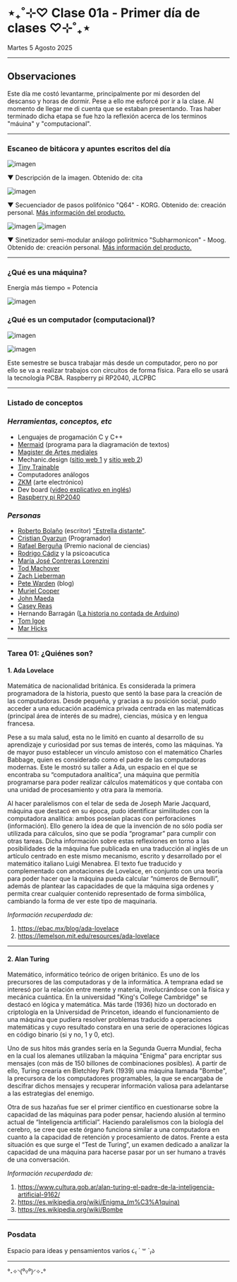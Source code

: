 # ⋆₊˚⊹♡ Clase 01a - Primer día de clases ♡⊹˚₊⋆

Martes 5 Agosto 2025

***

## Observaciones

Este día me costó levantarme, principalmente por mi desorden del descanso y horas de dormir. Pese a ello me esforcé por ir a la clase. Al momento de llegar me di cuenta que se estaban presentando. Tras haber terminado dicha etapa se fue hzo la reflexión acerca de los terminos "máuina" y "computacional".

***

### Escaneo de bitácora y apuntes escritos del día

![imagen](./imagenes/.)

▼ Descripción de la imagen. Obtenido de: cita

![imagen](./imagenes/03.jpeg)

▼ Secuenciador de pasos polifónico "Q64" - KORG. Obtenido de: creación personal. [Más información del producto.](https://www.korg.com/cl/products/dj/sq_64/)

![imagen](./imagenes/04.jpeg)
![imagen](./imagenes/05.jpeg)

▼ Sinetizador semi-modular análogo poliritmico "Subharmonicon" - Moog. Obtenido de: creación personal. [Más información del producto.](https://www.moogmusic.com/synthesizers/subharmonicon/)

***

### ¿Qué es una máquina?

Energía más tiempo = Potencia

![imagen](./imagenes/06.jpeg)

### ¿Qué es un computador (computacional)?

![imagen](./imagenes/07.jpeg)

![imagen](./imagenes/08.jpeg)

Este semestre se busca trabajar más desde un computador, pero no por ello se va a realizar trabajos con circuitos de forma física. Para ello se usará la tecnología PCBA.
Raspberry pi RP2040,
JLCPBC

***

### Listado de conceptos

### _Herramientas, conceptos, etc_

- Lenguajes de progamación C y C++
- [Mermaid](https://mermaid.js.org/) (programa para la diagramación de textos)
- [Magister de Artes mediales](https://artes.uchile.cl/postgrados/43490/artes-mediales)
- Mechanic.design ([sitio web 1](https://mechanicaldesign101.com/) y [sitio web 2](https://www.machinedesign.com/))
- [Tiny Trainable](https://github.com/montoyamoraga/tiny-trainable-instruments)
- Computadores análogos
- [ZKM](https://en.wikipedia.org/wiki/ZKM_Center_for_Art_and_Media_Karlsruhe) (arte electrónico)
- Dev board ([video explicativo en inglés](https://www.youtube.com/watch?v=JrO2LziLXtM&ab_channel=UTSOURCE))
- [Raspberry pi RP2040](https://raspberrypi.cl/producto/raspberry-pi-rp2040/)


### _Personas_

- [Roberto Bolaño](https://es.wikipedia.org/wiki/Roberto_Bola%C3%B1o) (escritor) ["Estrella distante"](https://es.wikipedia.org/wiki/Estrella_distante).
- [Cristian Oyarzun](https://www.instagram.com/coyarzunroa/) (Programador)
- [Rafael Berguña](https://www.uc.cl/universidad/premios-nacionales/rafael-benguria-donoso/) (Premio nacional de ciencias)
- [Rodrigo Cádiz](https://musica.uc.cl/docentes/rodrigo-cadiz/) y la psicoacutica
- [María José Contreras Lorenzini](https://www.mariajosecontreras.com/)
- [Tod Machover](https://www.media.mit.edu/people/tod/overview/)
- [Zach Lieberman](http://zach.li/)
- [Pete Warden](https://petewarden.com/) (blog)
- [Muriel Cooper](https://disenadorasgraficas.com/biografia/muriel-cooper/)
- [John Maeda](https://www.media.mit.edu/people/maeda/overview/)
- [Casey Reas](https://reas.com/)
- Hernando Barragán ([La historia no contada de Arduino](https://arduinohistory.github.io/))
- [Tom Igoe](https://tigoe.com/)
- [Mar Hicks](https://marhicks.com/)

***

### Tarea 01: ¿Quiénes son?

#### 1. Ada Lovelace

Matemática de nacionalidad británica. Es considerada la primera programadora de la historia, puesto que sentó la base para la creación de las computadoras.
Desde pequeña, y gracias a su posición social, pudo acceder a una educación académica privada centrada en las matemáticas (principal área de interés de su madre), ciencias, música y en lengua francesa.

Pese a su mala salud, esta no le limitó en cuanto al desarrollo de su aprendizaje y curiosidad por sus temas de interés, como las máquinas. 
Ya de mayor puso establecer un vínculo amistoso con el matemático Charles Babbage, quien es considerado como el padre de las computadoras modernas. Este le mostró su taller a Ada, un espacio en el que se encontraba su “computadora analítica”, una máquina que permitía programarse para poder realizar cálculos matemáticos y que contaba con una unidad de procesamiento y otra para la memoria.

Al hacer paralelismos con el telar de seda de Joseph Marie Jacquard, máquina que destacó en su época, pudo identificar similitudes con la computadora analítica: ambos poseían placas con perforaciones (información). Ello genero la idea de que la invención de no sólo podía ser utilizada para cálculos, sino que se podía “programar” para cumplir con otras tareas.
Dicha información sobre estas reflexiones en torno a las posibilidades de la máquina fue publicada en una traducción al inglés de un artículo centrado en este mismo mecanismo, escrito y desarrollado por el matemático italiano Luigi Menabrea. El texto fue traducido y complementado con anotaciones de Lovelace, en conjunto con una teoría para poder hacer que la máquina pueda calcular “números de Bernoulli”, además de plantear las capacidades de que la máquina siga ordenes y permita crear cualquier contenido representado de forma simbólica, cambiando la forma de ver este tipo de maquinaria.

*Información recuperdada de:*
1) https://ebac.mx/blog/ada-lovelace
2) https://lemelson.mit.edu/resources/ada-lovelace

- - - - - - - - - - -

#### 2. Alan Turing

Matemático, informático teórico de origen británico. 
Es uno de los precursores de las computadoras y de la informática. A temprana edad se interesó por la relación entre mente y materia, involucrándose con la física y mecánica cuántica. En la universidad "King's College Cambridge" se destacó en lógica y matemática. Más tarde (1936) hizo un doctorado en criptología en la Universidad de Princeton, ideando el funcionamiento de una máquina que pudiera resolver problemas traducido a operaciones matemáticas y cuyo resultado constara en una serie de operaciones lógicas en código binario (si y no, 1 y 0, etc).

Uno de sus hitos más grandes sería en la Segunda Guerra Mundial, fecha en la cual los alemanes utilizaban la máquina "Enigma" para encriptar sus mensajes (con más de 150 billones de combinaciones posibles). A partir de ello, Turing crearía en Bletchley Park (1939) una máquina llamada "Bombe", la precursora de los computadores programables, la que se encargaba de descifrar dichos mensajes y recuperar información valiosa para adelantarse a las estrategias del enemigo.

Otra de sus hazañas fue ser el primer científico en cuestionarse sobre la capacidad de las máquinas para poder pensar, haciendo alusión al termino actual de “Inteligencia artificial”. Haciendo paralelismos con la biología del cerebro, se cree que este órgano funciona similar a una computadora en cuanto a la capacidad de retención y procesamiento de datos. Frente a esta situación es que surge el “Test de Turing”, un examen dedicado a analizar la capacidad de una máquina para hacerse pasar por un ser humano a través de una conversación. 

*Información recuperdada de:*
1) https://www.cultura.gob.ar/alan-turing-el-padre-de-la-inteligencia-artificial-9162/
2) https://es.wikipedia.org/wiki/Enigma_(m%C3%A1quina)
3) https://es.wikipedia.org/wiki/Bombe

***

### Posdata

Espacio para ideas y pensamientos varios ૮₍ ´ ꒳ `₎ა

***

°˖✧◝(⁰▿⁰)◜✧˖°
